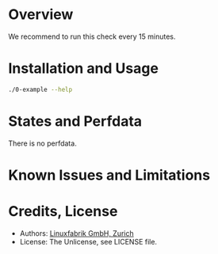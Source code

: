 # Overview

We recommend to run this check every 15 minutes.


# Installation and Usage

```bash
./0-example --help
```


# States and Perfdata

There is no perfdata.


# Known Issues and Limitations


# Credits, License

* Authors: [Linuxfabrik GmbH, Zurich](https://www.linuxfabrik.ch)
* License: The Unlicense, see LICENSE file.